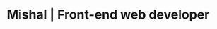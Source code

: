 ---
title: "Mishal | Front-end web developer"
description: 'Local Windows-ish'
sortDescription: 'Windows-ish'
draft: false
location: 'fonts/fonts-5'
scssPath: scss/examples/fonts/fonts-5/_index.scss
items:
  - class: 'HelveticaNew'
  - class: 'HelveticaNew-300'
  - class: 'HelveticaNew-normal'
  - class: 'HelveticaNew-500'
  - class: 'HelveticaNew-bold'
  - class: 'body'
  - class: 'Helvetica-Neue'
  - class: 'Open-Sans'
  - class:  '-apple-system'
---